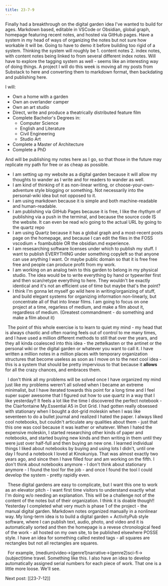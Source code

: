 ```yaml
---
title: 23-7-9
---
```


Finally had a breakthrough on the digital garden idea I've wanted to build for ages. Markdown based, editable in VSCode or Obsidian, global graph, homepage featuring recent notes, and hosted via GitHub pages. Have a system in my head of ways of organizing the notes but not sure how workable it will be. Going to have to demo it before building too rigid of a system. Thinking the system will roughly be 1. content notes 2. index notes, with content notes being linked to from several different index notes. Will have to explore the tagging system as well - seems like an interesting way of doing things. A project I will do this week is moving all my posts from Substack to here and converting them to markdown format, then backdating and publishing here. 

I will:
- Own a home with a garden
- Own an overlander camper
- Own an art studio
- Direct, write and produce a theatrically distributed feature film
- Complete Bachelor's Degrees in:
  - Computer Science
  - English and Literature
  - Civil Engineering
  - Studio Art
- Complete a Master of Architecture
- Complete a PhD

And will be publishing my notes here as I go, so that those in the future may replicate my path for free or as cheap as possible. 
- I am setting up my website as a digital garden because it will allow my thoughts to wander as I write and for readers to wander as well. 
- I am kind of thinking of it as non-linear writing, or choose-your-own-adventure style blogging or something. Not necessarily into the personal-wiki idea but not opposed to it. 
- I am using markdown because it is simple and both machine-readable and human-readable. 
- I am publishing via GitHub Pages because it is free, I like the rhythym of publishing via a push in the terminal, and because the source code IS the website. It can even be read w/o going to the actual URL by going to the quartz repo
- I am using Quartz because it has a global graph and a most-recent posts page on the homepage, and because I can edit the files in the FOSS vscodium + foambubble OR the obsidian.md experience.
- I am resesarching software licenses under which to publish my stuff. I want to publish EVERYTHING under something copyleft so that anyone can use anything I want. Or maybe public domain so that it is free free free and people can produce profit from my work.
- I am working on an analog twin to this garden to belong in my physical studio. The idea would be to write everything by hand or typewriter first and then scan/retype everything to here. They wouldn't be exactly identical and it's not an efficient use of time but maybe that's the point?
- I think I'm gonna let myself go wild here in writing/organizing of stuff, and build elegant systems for organizing information non-linearly, but concentrate all of that into linear films. I am going to focus on one project at a time, regarless of medium, and make a film about it, regardless of medium. (Greatest commandment - do something and make a film about it)

&nbsp; The point of this whole exercise is to learn to quiet my mind - my head that is always chaotic and often roaring feels out of control to me many times, and I have used a million different methods to still that over the years, and they all kinda coalesced into this idea - the zettelkasten or the antinet or the personal wiki or the digital garden or whatever you want to call it. I have written a million notes in a million places with temporary organization structures that become useless as soon as I move on to the next cool idea - this is a system that should be pretty impervious to that because it __allows__ for all the crazy chances, and embraces them. 

&nbsp; I don't think all my problems will be solved once I have organized my mind just like my problems weren't all solved when I became an extreme minimalist, but I have iterated towards this point for a long time and I feel super super awesome that I figured out how to use quartz in a way that I like yesterday!! It feels a lot like the time I discovered the perfect notebook - the Clairfontaine My.Essential A5 in Dot Grid. I had gotten really obsessed with stationary when I bought a dot-grid moleskin when I was like seventeen to do a bullet journal and realized I hated the paper. I always liked cool notebooks, but couldn't articulate any qualities about them - just that this one was cool because it was leather or whatever. When I hated the expensive moleskin, I started researching other kinds of paper and notebooks, and started buying new kinds and then writing in them until they were just over half-full and then buying an new one. I learned individual things I liked about notebooks by buying and using lots I didn't, until one day I found a notebook I loved at Kinokuniya. That was almost exactly two years ago, and since then I have filled four and am working on the fifth. I don't think about notebooks anymore - I don't think about stationary anymore - I found the tool for the job - and once I found the tool I could develop the system - pretty rapidly even.

&nbsp; These digital gardens are easy to complicate, but I want this one to work as an elevator pitch - I want first time visitors to understand exactly what I'm doing w/o needing an explanation. This will be a challenge not of the content of the notes but of their organization. I think it is doable though!! Yesterday I completed what very much is phase 1 of the project - the manual digital garden. Markdown notes organized manually in a nonlinear way. My long-term idea is to build a digital garden + ActivityPub style software, where I can publish text, audio, photo, and video and it is automatically sorted and then the homepage is a revese chronological feed of the work - all hosted on my own site, to be published elsewhere POSSE style. I have an idea for something called nested tags - all squares are rectangles but not all rectangles are squares. 

&nbsp; For example, (medium)video->(genre1)narrative->(genre2)sci-fi->(subject)time travel. Something like this. I also have an idea to develop automatically assigned serial numbers for each piece of work. That one is a little more loose. We'll see.

Next post: [[23-7-12]]